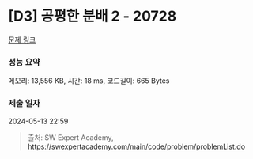 # [D3] 공평한 분배 2 - 20728 

[문제 링크](https://swexpertacademy.com/main/code/problem/problemDetail.do?contestProbId=AY6cg0MKeVkDFAXt) 

### 성능 요약

메모리: 13,556 KB, 시간: 18 ms, 코드길이: 665 Bytes

### 제출 일자

2024-05-13 22:59



> 출처: SW Expert Academy, https://swexpertacademy.com/main/code/problem/problemList.do